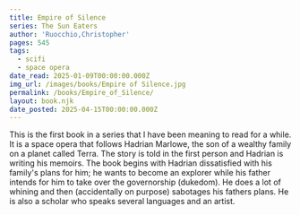 ```yaml
---
title: Empire of Silence
series: The Sun Eaters
author: 'Ruocchio,Christopher'
pages: 545
tags:
  - scifi
  - space opera
date_read: 2025-01-09T00:00:00.000Z
img_url: /images/books/Empire of Silence.jpg
permalink: /books/Empire_of_Silence/
layout: book.njk
date_posted: 2025-04-15T00:00:00.000Z
---
```

This is the first book in a series that I have been meaning to read for a while.  It is a space opera that follows Hadrian Marlowe, the son
of a wealthy family on  a planet called Terra.  The story is told in the first person and Hadrian is writing his memoirs.
The book begins with Hadrian dissatisfied with his family's plans for him; he wants to become an explorer
while his father intends for him to take over the governorship (dukedom).  He does a lot of whining and then (accidentally on purpose) sabotages his fathers plans.
He is also a scholar who
speaks several languages and an artist.
